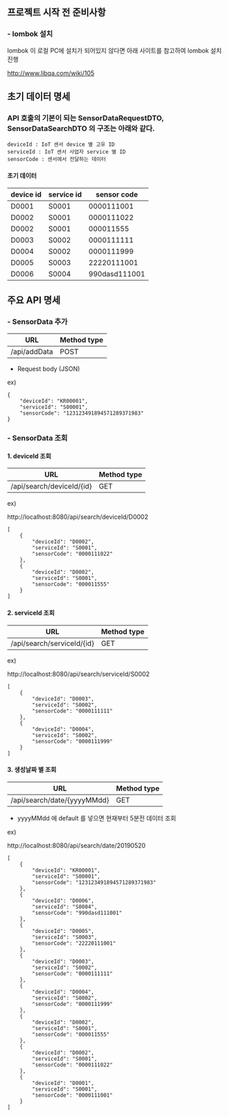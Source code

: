 ## 프로젝트 시작 전 준비사항
### - lombok 설치
lombok 이 로컬 PC에 설치가 되어있지 않다면 아래 사이트를 참고하여 lombok 설치 진행

http://www.libqa.com/wiki/105


## 초기 데이터 명세

### API 호출의 기본이 되는 SensorDataRequestDTO, SensorDataSearchDTO 의 구조는 아래와 같다.
```
deviceId : IoT 센서 device 별 고유 ID
serviceId : IoT 센서 사업자 service 별 ID
sensorCode : 센서에서 전달하는 데이터 
```

#### 초기 데이터

| device id | service id | sensor code |
| --- | --- | --- |
| D0001 | S0001 | 0000111001 |
| D0002 | S0001 | 0000111022 |
| D0002 | S0001 | 000011555 |
| D0003 | S0002 | 0000111111	 |
| D0004 | S0002 | 0000111999 |
| D0005 | S0003 | 22220111001 |
| D0006 | S0004 | 990dasd111001 |


## 주요 API 명세
### - SensorData 추가

| URL | Method type |
| --- | --- |
| /api/addData | POST |

  - Request body (JSON)

ex)

```
{
	"deviceId": "KR00001",
	"serviceId": "S00001",
	"sensorCode": "123123491894571289371983"
}
```

### - SensorData 조회
#### 1. deviceId 조회

| URL | Method type |
| --- | --- |
| /api/search/deviceId/{id} | GET |

ex)

http://localhost:8080/api/search/deviceId/D0002

```
[
    {
        "deviceId": "D0002",
        "serviceId": "S0001",
        "sensorCode": "0000111022"
    },
    {
        "deviceId": "D0002",
        "serviceId": "S0001",
        "sensorCode": "000011555"
    }
]
```

#### 2. serviceId 조회

| URL | Method type |
| --- | --- |
| /api/search/serviceId/{id} | GET |

ex)

http://localhost:8080/api/search/serviceId/S0002

```
[
    {
        "deviceId": "D0003",
        "serviceId": "S0002",
        "sensorCode": "0000111111"
    },
    {
        "deviceId": "D0004",
        "serviceId": "S0002",
        "sensorCode": "0000111999"
    }
]
```

#### 3. 생성날짜 별 조회


| URL | Method type |
| --- | --- |
| /api/search/date/{yyyyMMdd} | GET |
  
  - yyyyMMdd 에 default 를 넣으면 현재부터 5분전 데이터 조회

ex)

http://localhost:8080/api/search/date/20190520

```
[
    {
        "deviceId": "KR00001",
        "serviceId": "S00001",
        "sensorCode": "123123491894571289371983"
    },
    {
        "deviceId": "D0006",
        "serviceId": "S0004",
        "sensorCode": "990dasd111001"
    },
    {
        "deviceId": "D0005",
        "serviceId": "S0003",
        "sensorCode": "22220111001"
    },
    {
        "deviceId": "D0003",
        "serviceId": "S0002",
        "sensorCode": "0000111111"
    },
    {
        "deviceId": "D0004",
        "serviceId": "S0002",
        "sensorCode": "0000111999"
    },
    {
        "deviceId": "D0002",
        "serviceId": "S0001",
        "sensorCode": "000011555"
    },
    {
        "deviceId": "D0002",
        "serviceId": "S0001",
        "sensorCode": "0000111022"
    },
    {
        "deviceId": "D0001",
        "serviceId": "S0001",
        "sensorCode": "0000111001"
    }
]
```
